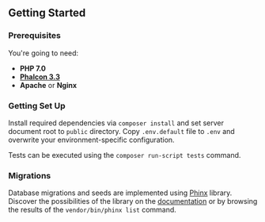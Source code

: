 Getting Started
---------------

### Prerequisites

You're going to need:

- **PHP 7.0**
- [**Phalcon 3.3**](https://phalconphp.com/)
- **Apache** or **Nginx**

### Getting Set Up

Install required dependencies via `composer install` and set server document root to `public` directory. Copy `.env.default` file to `.env` and overwrite your environment-specific configuration.

Tests can be executed using the `composer run-script tests` command.

### Migrations

Database migrations and seeds are implemented using [Phinx](https://github.com/cakephp/phinx) library. Discover the possibilities of the library on the [documentation](https://book.cakephp.org/3.0/en/phinx.html) or by browsing the results of the `vendor/bin/phinx list` command.
